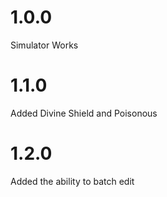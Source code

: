 # 1.0.0

Simulator Works

# 1.1.0

Added Divine Shield and Poisonous

# 1.2.0

Added the ability to batch edit